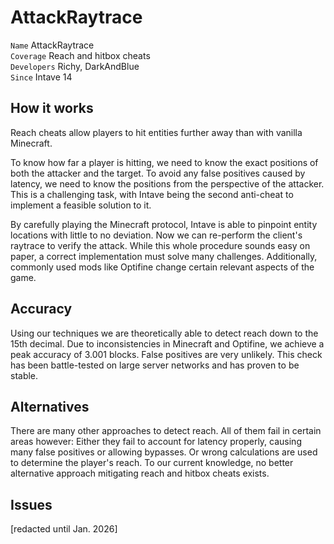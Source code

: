 # AttackRaytrace

`Name` AttackRaytrace<br>
`Coverage` Reach and hitbox cheats<br>
`Developers` Richy, DarkAndBlue<br>
`Since` Intave 14<br>

## How it works
Reach cheats allow players to hit entities further away than with vanilla Minecraft.

To know how far a player is hitting, we need to know the exact positions of both the attacker and the target. To avoid
any false positives caused by latency, we need to know the positions from the perspective of the attacker. This is a
challenging task, with Intave being the second anti-cheat to implement a feasible solution to it.

By carefully playing the Minecraft protocol, Intave is able to pinpoint entity locations with little to no deviation.
Now we can re-perform the client's raytrace to verify the attack. While this whole procedure sounds easy on paper, a
correct implementation must solve many challenges. Additionally, commonly used mods like Optifine change certain
relevant aspects of the game.

## Accuracy

Using our techniques we are theoretically able to detect reach down to the 15th decimal. Due to inconsistencies in
Minecraft and Optifine, we achieve a peak accuracy of 3.001 blocks. False positives are very unlikely. This check has
been battle-tested on large server networks and has proven to be stable.

## Alternatives

There are many other approaches to detect reach. All of them fail in certain areas however: Either they fail to account
for latency properly, causing many false positives or allowing bypasses. Or wrong calculations are used to determine
the player's reach. To our current knowledge, no better alternative approach mitigating reach and hitbox cheats exists.

## Issues

[redacted until Jan. 2026]
